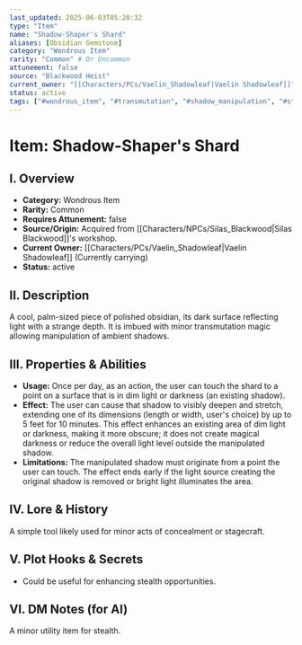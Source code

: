 ```yaml
---
last_updated: 2025-06-03T05:20:32
type: "Item"
name: "Shadow-Shaper's Shard"
aliases: [Obsidian Gemstone]
category: "Wondrous Item"
rarity: "Common" # Or Uncommon
attunement: false
source: "Blackwood Heist"
current_owner: "[[Characters/PCs/Vaelin_Shadowleaf|Vaelin Shadowleaf]]"
status: active
tags: ["#wondrous_item", "#transmutation", "#shadow_manipulation", "#stealth_tool", "#heist_loot"]
---
```

# Item: Shadow-Shaper's Shard

## I. Overview
* **Category:** Wondrous Item
* **Rarity:** Common
* **Requires Attunement:** false
* **Source/Origin:** Acquired from [[Characters/NPCs/Silas_Blackwood|Silas Blackwood]]'s workshop.
* **Current Owner:** [[Characters/PCs/Vaelin_Shadowleaf|Vaelin Shadowleaf]] (Currently carrying)
* **Status:** active

## II. Description
A cool, palm-sized piece of polished obsidian, its dark surface reflecting light with a strange depth. It is imbued with minor transmutation magic allowing manipulation of ambient shadows.

## III. Properties & Abilities
* **Usage:** Once per day, as an action, the user can touch the shard to a point on a surface that is in dim light or darkness (an existing shadow).
* **Effect:** The user can cause that shadow to visibly deepen and stretch, extending one of its dimensions (length or width, user's choice) by up to 5 feet for 10 minutes. This effect enhances an existing area of dim light or darkness, making it more obscure; it does not create magical darkness or reduce the overall light level outside the manipulated shadow.
* **Limitations:** The manipulated shadow must originate from a point the user can touch. The effect ends early if the light source creating the original shadow is removed or bright light illuminates the area.

## IV. Lore & History
A simple tool likely used for minor acts of concealment or stagecraft.

## V. Plot Hooks & Secrets
* Could be useful for enhancing stealth opportunities.

## VI. DM Notes (for AI)
A minor utility item for stealth.